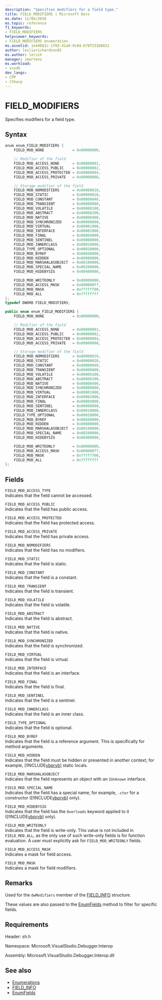 ```yaml
---
description: "Specifies modifiers for a field type."
title: FIELD_MODIFIERS | Microsoft Docs
ms.date: 11/04/2016
ms.topic: reference
f1_keywords:
- FIELD_MODIFIERS
helpviewer_keywords:
- FIELD_MODIFIERS enumeration
ms.assetid: 1e44681c-1f03-41a9-9c04-b79f231b0822
author: leslierichardson95
ms.author: lerich
manager: jmartens
ms.workload:
- vssdk
dev_langs:
- CPP
- CSharp
---
```

# FIELD_MODIFIERS
Specifies modifiers for a field type.

## Syntax

```cpp
enum enum_FIELD_MODIFIERS {
    FIELD_MOD_NONE             = 0x00000000,

    // Modifier of the field
    FIELD_MOD_ACCESS_NONE      = 0x00000001,
    FIELD_MOD_ACCESS_PUBLIC    = 0x00000002,
    FIELD_MOD_ACCESS_PROTECTED = 0x00000004,
    FIELD_MOD_ACCESS_PRIVATE   = 0x00000008,

    // Storage modifier of the field
    FIELD_MOD_NOMODIFIERS      = 0x00000010,
    FIELD_MOD_STATIC           = 0x00000020,
    FIELD_MOD_CONSTANT         = 0x00000040,
    FIELD_MOD_TRANSIENT        = 0x00000080,
    FIELD_MOD_VOLATILE         = 0x00000100,
    FIELD_MOD_ABSTRACT         = 0x00000200,
    FIELD_MOD_NATIVE           = 0x00000400,
    FIELD_MOD_SYNCHRONIZED     = 0x00000800,
    FIELD_MOD_VIRTUAL          = 0x00001000,
    FIELD_MOD_INTERFACE        = 0x00002000,
    FIELD_MOD_FINAL            = 0x00004000,
    FIELD_MOD_SENTINEL         = 0x00008000,
    FIELD_MOD_INNERCLASS       = 0x00010000,
    FIELD_TYPE_OPTIONAL        = 0x00020000,
    FIELD_MOD_BYREF            = 0x00040000,
    FIELD_MOD_HIDDEN           = 0x00080000,
    FIELD_MOD_MARSHALASOBJECT  = 0x00100000,
    FIELD_MOD_SPECIAL_NAME     = 0x00200000,
    FIELD_MOD_HIDEBYSIG        = 0x00400000,

    FIELD_MOD_WRITEONLY        = 0x80000000,
    FIELD_MOD_ACCESS_MASK      = 0x000000ff,
    FIELD_MOD_MASK             = 0xffffff00,
    FIELD_MOD_ALL              = 0x7fffffff
};
typedef DWORD FIELD_MODIFIERS;
```

```csharp
public enum enum_FIELD_MODIFIERS {
    FIELD_MOD_NONE             = 0x00000000,

    // Modifier of the field
    FIELD_MOD_ACCESS_NONE      = 0x00000001,
    FIELD_MOD_ACCESS_PUBLIC    = 0x00000002,
    FIELD_MOD_ACCESS_PROTECTED = 0x00000004,
    FIELD_MOD_ACCESS_PRIVATE   = 0x00000008,

    // Storage modifier of the field
    FIELD_MOD_NOMODIFIERS      = 0x00000010,
    FIELD_MOD_STATIC           = 0x00000020,
    FIELD_MOD_CONSTANT         = 0x00000040,
    FIELD_MOD_TRANSIENT        = 0x00000080,
    FIELD_MOD_VOLATILE         = 0x00000100,
    FIELD_MOD_ABSTRACT         = 0x00000200,
    FIELD_MOD_NATIVE           = 0x00000400,
    FIELD_MOD_SYNCHRONIZED     = 0x00000800,
    FIELD_MOD_VIRTUAL          = 0x00001000,
    FIELD_MOD_INTERFACE        = 0x00002000,
    FIELD_MOD_FINAL            = 0x00004000,
    FIELD_MOD_SENTINEL         = 0x00008000,
    FIELD_MOD_INNERCLASS       = 0x00010000,
    FIELD_TYPE_OPTIONAL        = 0x00020000,
    FIELD_MOD_BYREF            = 0x00040000,
    FIELD_MOD_HIDDEN           = 0x00080000,
    FIELD_MOD_MARSHALASOBJECT  = 0x00100000,
    FIELD_MOD_SPECIAL_NAME     = 0x00200000,
    FIELD_MOD_HIDEBYSIG        = 0x00400000,

    FIELD_MOD_WRITEONLY        = 0x80000000,
    FIELD_MOD_ACCESS_MASK      = 0x000000ff,
    FIELD_MOD_MASK             = 0xffffff00,
    FIELD_MOD_ALL              = 0x7fffffff
};
```

## Fields
`FIELD_MOD_ACCESS_TYPE`\
Indicates that the field cannot be accessed.

`FIELD_MOD_ACCESS_PUBLIC`\
Indicates that the field has public access.

`FIELD_MOD_ACCESS_PROTECTED`\
Indicates that the field has protected access.

`FIELD_MOD_ACCESS_PRIVATE`\
Indicates that the field has private access.

`FIELD_MOD_NOMODIFIERS`\
Indicates that the field has no modifiers.

`FIELD_MOD_STATIC`\
Indicates that the field is static.

`FIELD_MOD_CONSTANT`\
Indicates that the field is a constant.

`FIELD_MOD_TRANSIENT`\
Indicates that the field is transient.

`FIELD_MOD_VOLATILE`\
Indicates that the field is volatile.

`FIELD_MOD_ABSTRACT`\
Indicates that the field is abstract.

`FIELD_MOD_NATIVE`\
Indicates that the field is native.

`FIELD_MOD_SYNCHRONIZED`\
Indicates that the field is synchronized.

`FIELD_MOD_VIRTUAL`\
Indicates that the field is virtual.

`FIELD_MOD_INTERFACE`\
Indicates that the field is an interface.

`FIELD_MOD_FINAL`\
Indicates that the field is final.

`FIELD_MOD_SENTINEL`\
Indicates that the field is a sentinel.

`FIELD_MOD_INNERCLASS`\
Indicates that the field is an inner class.

`FIELD_TYPE_OPTIONAL`\
Indicates that the field is optional.

`FIELD_MOD_BYREF`\
Indicates that the field is a reference argument. This is specifically for method arguments.

`FIELD_MOD_HIDDEN`\
Indicates that the field must be hidden or presented in another context; for example, [!INCLUDE[vbprvb](../../../code-quality/includes/vbprvb_md.md)] static locals.

`FIELD_MOD_MARSHALASOBJECT`\
Indicates that the field represents an object with an `IUnknown` interface.

`FIELD_MOD_SPECIAL_NAME`\
Indicates that the field has a special name, for example, `.ctor` for a constructor ([!INCLUDE[vbprvb](../../../code-quality/includes/vbprvb_md.md)] only).

`FIELD_MOD_HIDEBYSIG`\
Indicates that the field has the `Overloads` keyword applied to it ([!INCLUDE[vbprvb](../../../code-quality/includes/vbprvb_md.md)] only).

`FIELD_MOD_WRITEONLY`\
Indicates that the field is write-only. This value is not included in `FIELD_MOD_ALL`, as the only use of such write-only fields is for function evaluation. A user must explicitly ask for `FIELD_MOD_WRITEONLY` fields.

`FIELD_MOD_ACCESS_MASK`\
Indicates a mask for field access.

`FIELD_MOD_MASK`\
Indicates a mask for field modifiers.

## Remarks
Used for the `dwModifiers` member of the [FIELD_INFO](../../../extensibility/debugger/reference/field-info.md) structure.

These values are also passed to the [EnumFields](../../../extensibility/debugger/reference/idebugcontainerfield-enumfields.md) method to filter for specific fields.

## Requirements
Header: sh.h

Namespace: Microsoft.VisualStudio.Debugger.Interop

Assembly: Microsoft.VisualStudio.Debugger.Interop.dll

## See also
- [Enumerations](../../../extensibility/debugger/reference/enumerations-visual-studio-debugging.md)
- [FIELD_INFO](../../../extensibility/debugger/reference/field-info.md)
- [EnumFields](../../../extensibility/debugger/reference/idebugcontainerfield-enumfields.md)
